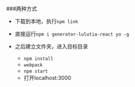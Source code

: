###两种方式
* 下载到本地，执行```npm link```
* 直接运行```npm i generator-lulutia-react yo -g```

* 之后建立文件夹，进入目标目录
    * ```npm install```
    * ```webpack```
    * ```npm start```
    * 打开localhost:3000
